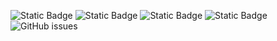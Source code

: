 ![Static Badge](https://img.shields.io/badge/blacklists-60-000000) ![Static Badge](https://img.shields.io/badge/blacklisted-2563714-cc0000) ![Static Badge](https://img.shields.io/badge/whitelisted-2244-00CC00) ![Static Badge](https://img.shields.io/badge/streaming_blacklist-28107-000000) ![GitHub issues](https://img.shields.io/github/issues/fabriziosalmi/blacklists)
